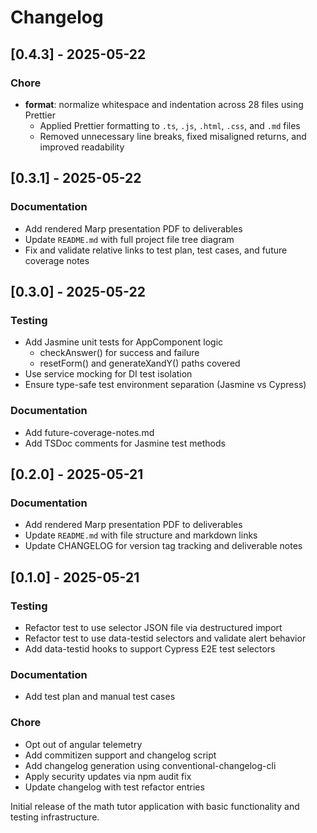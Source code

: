 # Changelog

## [0.4.3] - 2025-05-22

### Chore

- **format**: normalize whitespace and indentation across 28 files using Prettier
  - Applied Prettier formatting to `.ts`, `.js`, `.html`, `.css`, and `.md` files
  - Removed unnecessary line breaks, fixed misaligned returns, and improved readability

## [0.3.1] - 2025-05-22

### Documentation
* Add rendered Marp presentation PDF to deliverables
* Update `README.md` with full project file tree diagram
* Fix and validate relative links to test plan, test cases, and future coverage notes

## [0.3.0] - 2025-05-22

### Testing
* Add Jasmine unit tests for AppComponent logic
  - checkAnswer() for success and failure
  - resetForm() and generateXandY() paths covered
* Use service mocking for DI test isolation
* Ensure type-safe test environment separation (Jasmine vs Cypress)

### Documentation
* Add future-coverage-notes.md
* Add TSDoc comments for Jasmine test methods

## [0.2.0] - 2025-05-21

### Documentation
* Add rendered Marp presentation PDF to deliverables
* Update `README.md` with file structure and markdown links
* Update CHANGELOG for version tag tracking and deliverable notes

## [0.1.0] - 2025-05-21

### Testing
* Refactor test to use selector JSON file via destructured import
* Refactor test to use data-testid selectors and validate alert behavior
* Add data-testid hooks to support Cypress E2E test selectors

### Documentation
* Add test plan and manual test cases

### Chore
* Opt out of angular telemetry
* Add commitizen support and changelog script
* Add changelog generation using conventional-changelog-cli
* Apply security updates via npm audit fix
* Update changelog with test refactor entries

Initial release of the math tutor application with basic functionality and testing infrastructure.
